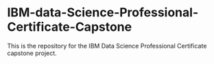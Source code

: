 # IBM-data-Science-Professional-Certificate-Capstone
This is the repository for the IBM Data Science Professional Certificate capstone project.
